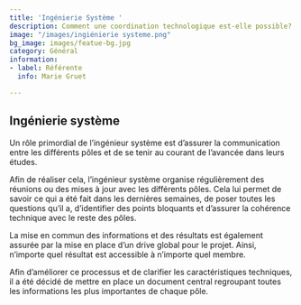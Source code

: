 ```yaml
---
title: 'Ingénierie Système '
description: Comment une coordination technologique est-elle possible?
image: "/images/ingiénierie systeme.png"
bg_image: images/featue-bg.jpg
category: Général
information:
- label: Référente
  info: Marie Gruet

---
```

## Ingénierie système 

Un  rôle primordial de l’ingénieur système est d’assurer la communication entre les différents pôles et de se tenir au courant de l’avancée dans leurs études.

Afin de réaliser cela, l’ingénieur système organise régulièrement des réunions ou des mises à jour avec les différents pôles. Cela lui permet de savoir ce qui a été fait dans les dernières semaines, de poser toutes les questions qu’il a, d’identifier des points bloquants et d’assurer la cohérence technique avec le reste des pôles.

La mise en commun des informations et des résultats est également assurée par la mise en place d’un drive global pour le projet. Ainsi, n’importe quel résultat est accessible à n’importe quel membre.

Afin d’améliorer ce processus et de clarifier les caractéristiques techniques, il a été décidé de mettre en place un document central regroupant toutes les informations les plus importantes de chaque pôle.